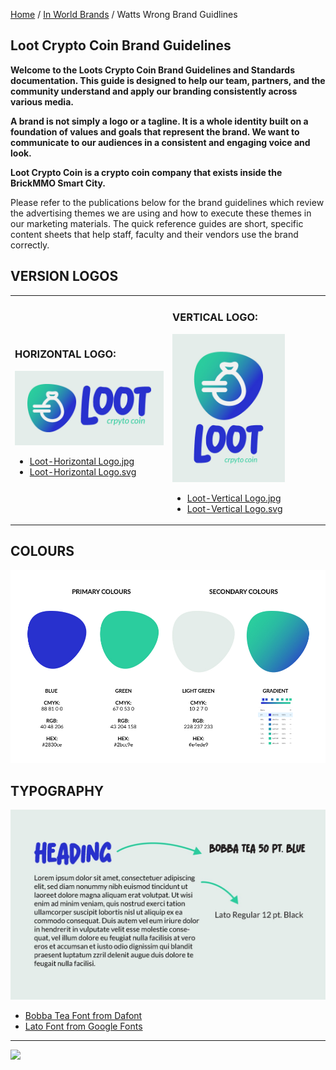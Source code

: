 <style>@import url("//readme.codeadam.ca/readme.css");</style>

[Home](/) / [In World Brands](/world) / Watts Wrong Brand Guidlines

## Loot Crypto Coin Brand Guidelines

**Welcome to the Loots Crypto Coin Brand Guidelines and Standards documentation. This guide is designed to help our team, partners, and the community understand and apply our branding consistently across various media.**

**A brand is not simply a logo or a tagline. It is a whole identity built on a foundation of values and goals that represent the brand. We want to communicate to our audiences in a consistent and engaging voice and look.**

**Loot Crypto Coin is a crypto coin company that exists inside the BrickMMO Smart City.**

Please refer to the publications below for the brand guidelines which review the advertising themes we are using and how to execute these themes in our marketing materials. The quick reference guides are short, specific content sheets that help staff, faculty and their vendors use the brand correctly.

## VERSION LOGOS

<table>
<tr>
<td width="50%">

<h3>HORIZONTAL LOGO:</h3>
<img src="Loot-Horizontal Logo.jpg" width="1000">
<ul>
<li><a href="Loot-Horizontal Logo.jpg" download>Loot-Horizontal Logo.jpg</a></li>
<li><a href="Loot-Horizontal Logo.svg" download>Loot-Horizontal Logo.svg</a></li>
</ul>

</td>
<td width="50%">

<h3>VERTICAL LOGO:</h3>
<img src="Loot-Vertical Logo.jpg" width="180">
<ul>
<li><a href="Loot-Vertical Logo.jpg" download>Loot-Vertical Logo.jpg</a></li>
<li><a href="Loot-Vertical Logo.svg" download>Loot-Vertical Logo.svg</a></li>
</ul>

</td>
</tr>
</table>

## COLOURS
<img src="Loot-Colours.jpg" width="1000">

## TYPOGRAPHY

<img src="Loot-Typography.jpg">

- <a href="https://www.dafont.com/bobba-tea.font" target="_blank">Bobba Tea Font from Dafont</a>
- <a href="https://fonts.google.com/specimen/Lato" target="_blank"> Lato Font from Google Fonts</a>

---

<a href="https://brickmmo.com">
<img src="https://brickmmo.com/images/brickmmo-logo-horizontal.jpg" width="100">
</a>

